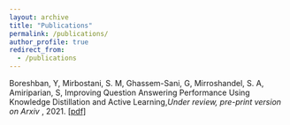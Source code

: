 ```yaml
---
layout: archive
title: "Publications"
permalink: /publications/
author_profile: true
redirect_from:
  - /publications
---
```

Boreshban, Y, Mirbostani, S. M, Ghassem-Sani, G,  Mirroshandel, S. A, Amiriparian, S, Improving Question Answering Performance Using Knowledge Distillation and Active Learning,<i>Under review, pre-print version on Arxiv </i>, 2021. [[pdf]](https://arxiv.org/pdf/2109.12662.pdf) 
